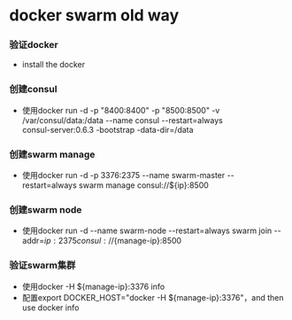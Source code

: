 # docker swarm old way

### 验证docker
- install the docker

### 创建consul
- 使用docker run -d -p "8400:8400" -p "8500:8500" -v /var/consul/data:/data --name consul --restart=always \
  consul-server:0.6.3 -bootstrap   -data-dir=/data

### 创建swarm manage
- 使用docker run -d -p 3376:2375 --name swarm-master --restart=always swarm manage consul://${ip}:8500

### 创建swarm node
- 使用docker run -d --name swarm-node --restart=always swarm join --addr=${ip}:2375 consul://${manage-ip}:8500

### 验证swarm集群
- 使用docker -H ${manage-ip}:3376 info
- 配置export DOCKER_HOST="docker -H ${manage-ip}:3376"，and then use docker info
